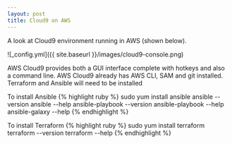 ```yaml
---
layout: post
title: Cloud9 on AWS
---
```


A look at Cloud9 environment running in AWS (shown below).

![_config.yml]({{ site.baseurl }}/images/cloud9-console.png)

AWS Cloud9 provides both a GUI interface complete with hotkeys and also a command line.
AWS Cloud9 already has AWS CLI, SAM and git installed.
Terraform and Ansible will need to be installed

To install Ansible
{% highlight ruby %}
sudo yum  install ansible
ansible --version
ansible --help
ansible-playbook --version
ansible-playbook --help
ansible-galaxy  --help
{% endhighlight %}

To install Terraform
{% highlight ruby %}
sudo yum install terraform
terraform --version
terraform --help
{% endhighlight %}